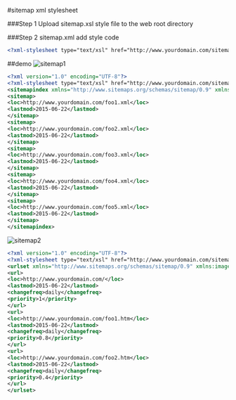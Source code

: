 #sitemap xml stylesheet

###Step 1
Upload sitemap.xsl style file to the web root directory

###Step 2
sitemap.xml add style code
```xml
<?xml-stylesheet type="text/xsl" href="http://www.yourdomain.com/sitemap.xsl"?>
```

##demo
![sitemap1](https://cloud.githubusercontent.com/assets/5467932/8301468/a8ceb2a6-19c0-11e5-9159-55481ceb143a.png)
```xml
<?xml version="1.0" encoding="UTF-8"?>
<?xml-stylesheet type="text/xsl" href="http://www.yourdomain.com/sitemap.xsl"?>
<sitemapindex xmlns="http://www.sitemaps.org/schemas/sitemap/0.9" xmlns:image="http://www.google.com/schemas/sitemap-image/1.1">
<sitemap>
<loc>http://www.yourdomain.com/foo1.xml</loc>
<lastmod>2015-06-22</lastmod>
</sitemap>
<sitemap>
<loc>http://www.yourdomain.com/foo2.xml</loc>
<lastmod>2015-06-22</lastmod>
</sitemap>
<sitemap>
<loc>http://www.yourdomain.com/foo3.xml</loc>
<lastmod>2015-06-22</lastmod>
</sitemap>
<sitemap>
<loc>http://www.yourdomain.com/foo4.xml</loc>
<lastmod>2015-06-22</lastmod>
</sitemap>
<sitemap>
<loc>http://www.yourdomain.com/foo5.xml</loc>
<lastmod>2015-06-22</lastmod>
</sitemap>
</sitemapindex>
```
![sitemap2](https://cloud.githubusercontent.com/assets/5467932/8301470/abe6369e-19c0-11e5-800b-4acc29938726.png)
```xml
<?xml version="1.0" encoding="UTF-8"?>
<?xml-stylesheet type="text/xsl" href="http://www.yourdomain.com/sitemap.xsl"?>
<urlset xmlns="http://www.sitemaps.org/schemas/sitemap/0.9" xmlns:image="http://www.google.com/schemas/sitemap-image/1.1" xmlns:mobile="http://www.google.com/schemas/sitemap-mobile/1.0" xmlns:xhtml="http://www.w3.org/1999/xhtml">
<url>
<loc>http://www.yourdomain.com/</loc>
<lastmod>2015-06-22</lastmod>
<changefreq>daily</changefreq>
<priority>1</priority>
</url>
<url>
<loc>http://www.yourdomain.com/foo1.htm</loc>
<lastmod>2015-06-22</lastmod>
<changefreq>daily</changefreq>
<priority>0.8</priority>
</url>
<url>
<loc>http://www.yourdomain.com/foo2.htm</loc>
<lastmod>2015-06-22</lastmod>
<changefreq>daily</changefreq>
<priority>0.4</priority>
</url>
</urlset>
```